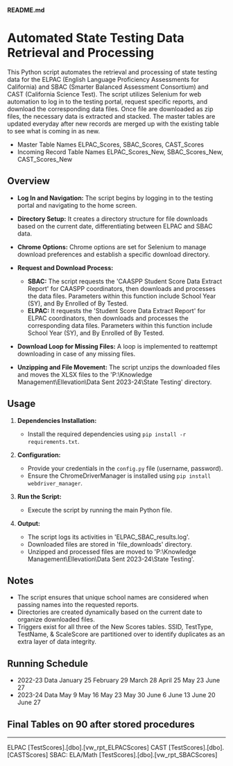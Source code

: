 **README.md**

# Automated State Testing Data Retrieval and Processing

This Python script automates the retrieval and processing of state testing data for the ELPAC (English Language Proficiency Assessments for California) and SBAC (Smarter Balanced Assessment Consortium) and CAST (California Science Test). The script utilizes Selenium for web automation to log in to the testing portal, request specific reports, and download the corresponding data files. Once file are downloaded as zip files, the necessary data is extracted and stacked. The master tables are updated everyday after new records are merged up with the existing table to see what is coming in as new. 

* Master Table Names ELPAC_Scores, SBAC_Scores, CAST_Scores
* Incoming Record Table Names ELPAC_Scores_New, SBAC_Scores_New, CAST_Scores_New

## Overview

- **Log In and Navigation:** The script begins by logging in to the testing portal and navigating to the home screen.

- **Directory Setup:** It creates a directory structure for file downloads based on the current date, differentiating between ELPAC and SBAC data.

- **Chrome Options:** Chrome options are set for Selenium to manage download preferences and establish a specific download directory.

- **Request and Download Process:**
  - **SBAC:** The script requests the 'CAASPP Student Score Data Extract Report' for CAASPP coordinators, then downloads and processes the data files. Parameters within this function include School Year (SY), and By Enrolled of By Tested.
  - **ELPAC:** It requests the 'Student Score Data Extract Report' for ELPAC coordinators, then downloads and processes the corresponding data files. Parameters within this function include School Year (SY), and By Enrolled of By Tested.

- **Download Loop for Missing Files:** A loop is implemented to reattempt downloading in case of any missing files.

- **Unzipping and File Movement:** The script unzips the downloaded files and moves the XLSX files to the 'P:\Knowledge Management\Ellevation\Data Sent 2023-24\State Testing' directory.

## Usage

1. **Dependencies Installation:**
   - Install the required dependencies using `pip install -r requirements.txt`.

2. **Configuration:**
   - Provide your credentials in the `config.py` file (username, password).
   - Ensure the ChromeDriverManager is installed using `pip install webdriver_manager`.

3. **Run the Script:**
   - Execute the script by running the main Python file.

4. **Output:**
   - The script logs its activities in 'ELPAC_SBAC_results.log'.
   - Downloaded files are stored in 'file_downloads' directory.
   - Unzipped and processed files are moved to 'P:\Knowledge Management\Ellevation\Data Sent 2023-24\State Testing'.

## Notes

- The script ensures that unique school names are considered when passing names into the requested reports.
- Directories are created dynamically based on the current date to organize downloaded files.
- Triggers exist for all three of the New Scores tables. SSID, TestType, TestName, & ScaleScore are partitioned over to identify duplicates as an extra layer of data integrity.

## Running Schedule

- 2022-23 Data
January 25
February 29
March 28
April 25
May 23
June 27
 
- 2023-24 Data
May 9
May 16
May 23
May 30
June 6
June 13
June 20
June 27



## Final Tables on 90 after stored procedures
-----------------------------------------
ELPAC [TestScores].[dbo].[vw_rpt_ELPACScores]
CAST  [TestScores].[dbo].[CASTScores]
SBAC: ELA/Math [TestScores].[dbo].[vw_rpt_SBACScores]